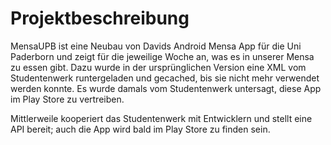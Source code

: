 # Projektbeschreibung

MensaUPB ist eine Neubau von Davids Android Mensa App für die Uni Paderborn und zeigt für die jeweilige Woche an, was es in unserer Mensa zu essen gibt. Dazu wurde in der ursprünglichen Version eine XML vom Studentenwerk runtergeladen und gecached, bis sie nicht mehr verwendet werden konnte. Es wurde damals vom Studentenwerk untersagt, diese App im Play Store zu vertreiben.

Mittlerweile kooperiert das Studentenwerk mit Entwicklern und stellt eine API bereit; auch die App wird bald im Play Store zu finden sein.
